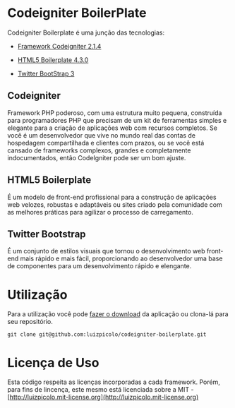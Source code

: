 # Codeigniter BoilerPlate

Codeigniter Boilerplate é uma junção das tecnologias: 

- [Framework Codeigniter 2.1.4](http://ellislab.com/codeigniter)

- [HTML5 Boilerplate 4.3.0](http://html5boilerplate.com/)

- [Twitter BootStrap 3](http://getbootstrap.com/)

## Codeigniter
Framework PHP poderoso, com uma estrutura muito pequena, construída para programadores PHP que precisam de um kit de ferramentas simples e elegante para a criação de aplicações web com recursos completos. Se você é um desenvolvedor que vive no mundo real das contas de hospedagem compartilhada e clientes com prazos, ou se você está cansado de frameworks complexos, grandes e completamente indocumentados, então CodeIgniter pode ser um bom ajuste.

## HTML5 Boilerplate
É um modelo de front-end profissional para a construção de aplicações web velozes, robustas e adaptáveis ​​ou sites criado pela comunidade com as melhores práticas para agilizar o processo de carregamento.

## Twitter Bootstrap
É um conjunto de estilos visuais que tornou o desenvolvimento web front-end mais rápido e mais fácil, proporcionando ao desenvolvedor uma base de componentes para um desenvolvimento rápido e elengante.

# Utilização

Para a utilização você pode [fazer o download](https://github.com/luizpicolo/codeigniter-boilerplate/releases/tag/v0.1) da aplicação ou clona-lá  para seu repositório.

    git clone git@github.com:luizpicolo/codeigniter-boilerplate.git

# Licença de Uso

Esta código respeita as licenças incorporadas a cada framework. Porém, para fins de lincença, este mesmo está licenciada sobre a MIT - [http://luizpicolo.mit-license.org](http://luizpicolo.mit-license.org)
